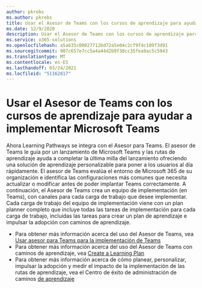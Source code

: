 ```yaml
---
author: pkrebs
ms.author: pkrebs
title: Usar el Asesor de Teams con los cursos de aprendizaje para ayudar a implementar Microsoft Teams
ms.date: 12/9/2020
description: Usar el Asesor de Teams con los cursos de aprendizaje para ayudar a implementar Microsoft Teams
ms.service: o365-solutions
ms.openlocfilehash: a5ab35c00827712bd72a5e04c2cf9f4c109f3d91
ms.sourcegitcommit: 907c657e7cc5a4a44d2b9f38cc35fea9ac5c5943
ms.translationtype: MT
ms.contentlocale: es-ES
ms.lasthandoff: 03/24/2021
ms.locfileid: "51162817"
---
```

# <a name="use-advisor-for-teams-with-learning-pathways-to-help-roll-out-microsoft-teams"></a>Usar el Asesor de Teams con los cursos de aprendizaje para ayudar a implementar Microsoft Teams
Ahora Learning Pathways se integra con el Asesor para Teams. El asesor de Teams le guía por un lanzamiento de Microsoft Teams y las rutas de aprendizaje ayuda a completar la última milla del lanzamiento ofreciendo una solución de aprendizaje personalizable para poner a los usuarios al día rápidamente. El asesor de Teams evalúa el entorno de Microsoft 365 de su organización e identifica las configuraciones más comunes que necesita actualizar o modificar antes de poder implantar Teams correctamente. A continuación, el Asesor de Teams crea un equipo de implementación (en Teams), con canales para cada carga de trabajo que desee implementar. Cada carga de trabajo del equipo de implementación viene con un plan planner completo que incluye todas las tareas de implementación para cada carga de trabajo, incluidas las tareas para crear un plan de aprendizaje e impulsar la adopción con caminos de aprendizaje.

- Para obtener más información acerca del uso del Asesor de Teams, vea [Usar asesor para Teams para la implementación de Teams](/microsoftteams/use-advisor-teams-roll-out)
- Para obtener más información acerca del uso del Asesor de Teams con caminos de aprendizaje, vea [Create a Learning Plan](/microsoftteams/use-advisor-teams-roll-out#create-a-learning-plan)
- Para obtener más información acerca de cómo planear, personalizar, impulsar la adopción y medir el impacto de la implementación de las rutas de aprendizaje, vea el Centro de éxito de administración de caminos [de aprendizaje](custom_successcenter.md)